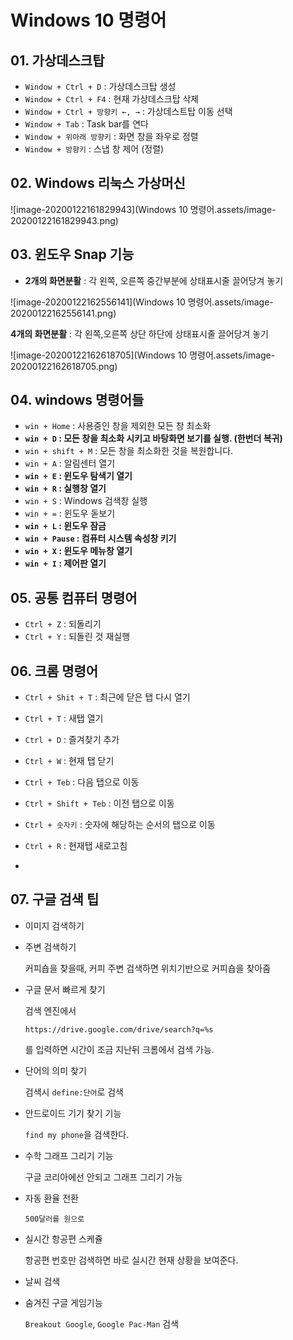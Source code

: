 # Windows 10 명령어



## 01. 가상데스크탑

- `Window + Ctrl + D` : 가상데스크탑 생성
- `Window + Ctrl + F4` : 현재 가상데스크탑 삭제
- `Window + Ctrl + 방향키 ←, →` : 가상데스트탑 이동 선택
- `Window + Tab` :  Task bar를 연다
- `Window + 위아래 방향키` : 화면 창을 좌우로 정렬
- `Window + 방향키` : 스냅 창 제어 (정렬)







## 02. Windows 리눅스 가상머신

![image-20200122161829943](Windows 10 명령어.assets/image-20200122161829943.png)







## 03. 윈도우 Snap 기능 

- **2개의 화면분활** : 각 왼쪽, 오른쪽 중간부분에 상태표시줄 끌어당겨 놓기

![image-20200122162556141](Windows 10 명령어.assets/image-20200122162556141.png)



**4개의 화면분활** : 각 왼쪽,오른쪽 상단 하단에 상태표시줄 끌어당겨 놓기

![image-20200122162618705](Windows 10 명령어.assets/image-20200122162618705.png)







## 04.  windows 명령어들

- `win + Home` : 사용중인 창을 제외한 모든 창 최소화
- **`win + D` : 모든 창을 최소화 시키고 바탕화면 보기를 실행. (한번더 복귀)**
- `win + shift + M` : 모든 창을 최소화한 것을 복원합니다.
- `win + A` : 알림센터 열기
- **`win + E` : 윈도우 탐색기 열기**
- **`win + R` : 실행창 열기**
- `win + S` : Windows 검색창 실행
- `win + =` : 윈도우 돋보기
- **`win + L` : 윈도우 잠금**
- **`win + Pause` : 컴퓨터 시스템 속성창 키기**
- **`win + X` : 윈도우 메뉴창 열기**
- **`win + I` : 제어판 열기**







## 05. 공통 컴퓨터 명령어

- `Ctrl + Z` : 되돌리기
- `Ctrl + Y` : 되돌린 것 재실행





## 06. 크롬 명령어

- `Ctrl + Shit + T` : 최근에 닫은 탭 다시 열기

- `Ctrl + T` : 새탭 열기

- `Ctrl + D` : 즐겨찾기 추가

- `Ctrl + W` : 현재 탭 닫기

- `Ctrl + Teb` : 다음 탭으로 이동

- `Ctrl + Shift + Teb` : 이전 탭으로 이동

- `Ctrl + 숫자키` : 숫자에 해당하는 순서의 탭으로 이동

- `Ctrl + R` : 현재탭 새로고침

- 

  



## 07. 구글 검색 팁

- 이미지 검색하기

- 주변 검색하기

  커피숍을 찾을때, 커피 주변 검색하면 위치기반으로 커피숍을 찾아줌

- 구글 문서 빠르게 찾기

  검색 엔진에서 

  ```http
  https://drive.google.com/drive/search?q=%s
  ```

  를 입력하면 시간이 조금 지난뒤 크롬에서 검색 가능.

- 단어의 의미 찾기 

  검색시 `define:단어`로 검색

- 안드로이드 기기 찾기 기능

  `find my phone`을 검색한다. 

- 수학 그래프 그리기 기능   

  구글 코리아에선 안되고 그래프 그리기 가능

- 자동 환율 전환 

  `500달러를 원으로`

- 실시간 항공편 스케쥴

  항공편 번호만 검색하면 바로 실시간 현재 상황을 보여준다.

- 날씨 검색

- 숨겨진 구글 게임기능

  `Breakout Google`, `Google Pac-Man` 검색

  


